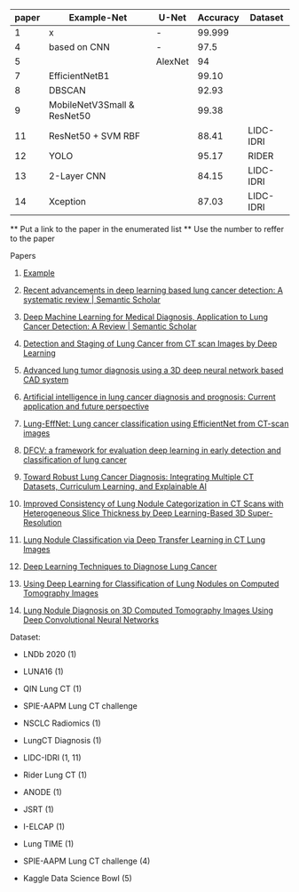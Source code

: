 | paper | Example-Net                 | U-Net   | Accuracy | Dataset   |
| ----- | --------------------------- | ------- | -------- | --------- |
| 1     | x                           | -       | 99.999   |           |
| 4     | based on CNN                | -       | 97.5     |           |
| 5     |                             | AlexNet | 94       |           |
| 7     | EfficientNetB1              |         | 99.10    |           |
| 8     | DBSCAN                      |         | 92.93    |           |
| 9     | MobileNetV3Small & ResNet50 |         | 99.38    |           |
| 11    | ResNet50 + SVM RBF          |         | 88.41    | LIDC-IDRI |
| 12    | YOLO                        |         | 95.17    | RIDER     |
| 13    | 2-Layer CNN                 |         | 84.15    | LIDC-IDRI |
| 14    | Xception                    |         | 87.03    | LIDC-IDRI |

** Put a link to the paper in the enumerated list
** Use the number to reffer to the paper

Papers

1) [Example](https://www.example.com)

2) [Recent advancements in deep learning based lung cancer detection: A systematic review | Semantic Scholar](https://www.semanticscholar.org/paper/Recent-advancements-in-deep-learning-based-lung-A-Dodia-Annappa/8ce59fc3278341136e8f2eddbc800635cc0bf686)

3) [Deep Machine Learning for Medical Diagnosis, Application to Lung Cancer Detection: A Review | Semantic Scholar](https://www.semanticscholar.org/paper/Deep-Machine-Learning-for-Medical-Diagnosis%2C-to-A-Gayap-Akhloufi/285a54f074b0c5af1ba14e972cfd59a6c7ac74f4)

4) [Detection and Staging of Lung Cancer from CT scan Images by Deep Learning](https://ieeexplore.ieee.org/abstract/document/10151194?casa_token=TDop5hTzgdEAAAAA:ULmKWp-791H92qHi01FsRVhyFslGs5PWNIwKz_1YYdvou3uBoY8vZr86HG-Blm-TarmIbCR1)

5) [Advanced lung tumor diagnosis using a 3D deep neural network based CAD system ](https://www.sciencedirect.com/science/article/pii/S1746809423010832?casa_token=rzfMVRsjjTYAAAAA:u5fWkBry-4P0Rz62shrhJTdHqhT2yyCMYswayTLMHw1KcmUUioJCmuHR4p8g0s7uu2fX42ue)

6) [Artificial intelligence in lung cancer diagnosis and prognosis: Current application and future perspective ](https://www.sciencedirect.com/science/article/pii/S1044579X23000068?casa_token=McmwTtaIlZMAAAAA:725MxlVzvpIEUuKz1Bm-tZHL4Ngaa-7HMi1vh3-NLCyG_22nGASh3HhhcmVNRfcxYvr8cLcK)

7) [Lung-EffNet: Lung cancer classification using EfficientNet from CT-scan images](https://www.sciencedirect.com/science/article/pii/S0952197623010862)

8) [DFCV: a framework for evaluation deep learning in early detection and classification of lung cancer
   ](https://dl.acm.org/doi/abs/10.1007/s11042-023-15238-8)

9) [Toward Robust Lung Cancer Diagnosis: Integrating Multiple CT Datasets, Curriculum Learning, and Explainable AI](https://pubmed.ncbi.nlm.nih.gov/39795530/)

10) [Improved Consistency of Lung Nodule Categorization in CT Scans with Heterogeneous Slice Thickness by Deep Learning-Based 3D Super-Resolution](https://pubmed.ncbi.nlm.nih.gov/39795578/)

11) [Lung Nodule Classification via Deep Transfer Learning in CT Lung Images](https://ieeexplore.ieee.org/document/8417245)

12) [Deep Learning Techniques to Diagnose Lung Cancer](https://www.mdpi.com/2072-6694/14/22/5569)

13) [ Using Deep Learning for Classification of Lung Nodules on Computed Tomography Images](https://www.semanticscholar.org/paper/Using-Deep-Learning-for-Classification-of-Lung-on-Song-Zhao/ee93681fd9b3b92b3136a3a73289199f87957560?year%5B0%5D=2023&year%5B1%5D=2024&sort=total-citations)

14) [Lung Nodule Diagnosis on 3D Computed Tomography Images Using Deep Convolutional Neural Networks](https://www.sciencedirect.com/science/article/pii/S2351978920304467?via%3Dihub)

Dataset:

* LNDb 2020 (1)

* LUNA16  (1)

* QIN Lung CT (1) 

* SPIE-AAPM Lung CT challenge

* NSCLC Radiomics (1)

* LungCT Diagnosis (1)

* LIDC-IDRI (1, 11)

* Rider Lung CT (1)

* ANODE (1)

* JSRT (1)

* I-ELCAP (1)

* Lung TIME (1)

* SPIE-AAPM Lung CT challenge (4)

* Kaggle Data Science Bowl (5)
